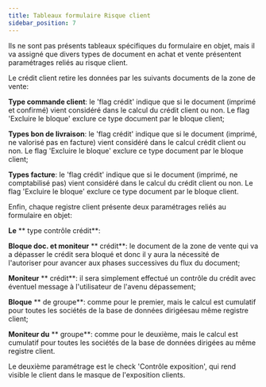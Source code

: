```yaml
---
title: Tableaux formulaire Risque client
sidebar_position: 7
---
```


Ils ne sont pas présents tableaux spécifiques du formulaire en objet, mais il va assigné que divers types de document en achat et vente présentent paramétrages reliés au risque client.

Le crédit client retire les données par les suivants documents de la zone de vente:

**Type commande client**: le 'flag crédit' indique que si le document (imprimé et confirmé) vient considéré dans le calcul du crédit client ou non. Le flag 'Excluire le bloque' exclure ce type document par le bloque client;

**Types bon de livraison**: le 'flag crédit' indique que si le document (imprimé, ne valorisé pas en facture) vient considéré dans le calcul crédit client ou non. Le flag 'Excluire le bloque' exclure ce type document par le bloque client;

**Types facture**: le 'flag crédit' indique que si le document (imprimé, ne comptabilisé pas) vient considéré dans le calcul du crédit client ou non. Le flag 'Excluire le bloque' exclure ce type document par le bloque client.

Enfin, chaque registre client présente deux paramétrages reliés au formulaire en objet:

**Le** ** type contrôle crédit**:

**Bloque doc. et moniteur** ** crédit**: le document de la zone de vente qui va a dépasser le crédit sera bloqué et donc il y aura la nécessité de l'autoriser pour avancer aux phases successives du flux du document;

**Moniteur** ** crédit**: il sera simplement effectué un contrôle du crédit avec éventuel message à l'utilisateur de l'avenu dépassement;

**Bloque** ** de groupe**: comme pour le premier, mais le calcul est cumulatif pour toutes les sociétés de la base de données dirigéesau même registre client;

**Moniteur du** ** groupe**: comme pour le deuxième, mais le calcul est cumulatif pour toutes les sociétés de la base de données dirigées au même registre client.

Le deuxième paramétrage est le check 'Contrôle exposition', qui rend visible le client dans le masque de l'exposition clients.






